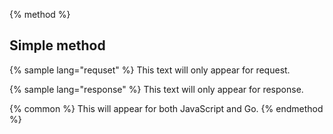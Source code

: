 {% method %}
## Simple method

{% sample lang="requset" %}
This text will only appear for request.

{% sample lang="response" %}
This text will only appear for response.

{% common %}
This will appear for both JavaScript and Go.
{% endmethod %}